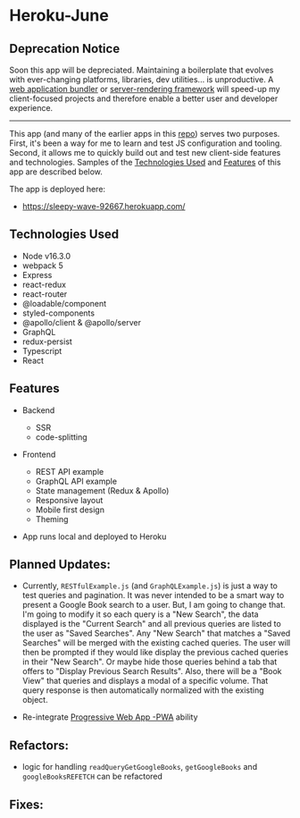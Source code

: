 # Heroku-June

## Deprecation Notice

Soon this app will be depreciated. Maintaining a boilerplate that evolves with ever-changing platforms, libraries, dev utilities... is unproductive. A [web application bundler](https://github.com/parcel-bundler/parcel) or [server-rendering framework](https://github.com/vercel/next.js) will speed-up my client-focused projects and therefore enable a better user and developer experience.

----

This app (and many of the earlier apps in this [repo](https://github.com/alexsmith716)) serves two purposes. First, it's been a way for me to learn and test JS configuration and tooling. Second, it allows me to quickly build out and test new client-side features and technologies. Samples of the [Technologies Used](#technologies-used) and [Features](#features) of this app are described below.

The app is deployed here:

* https://sleepy-wave-92667.herokuapp.com/

## Technologies Used
- Node v16.3.0
- webpack 5
- Express
- react-redux
- react-router
- @loadable/component
- styled-components
- @apollo/client & @apollo/server
- GraphQL
- redux-persist
- Typescript
- React

## Features
- Backend
  - SSR
  - code-splitting

- Frontend
  - REST API example
  - GraphQL API example
  - State management (Redux & Apollo)
  - Responsive layout
  - Mobile first design
  - Theming

- App runs local and deployed to Heroku

## Planned Updates:

* Currently, `RESTfulExample.js` (and `GraphQLExample.js`) is just a way to test queries and pagination. It was never intended to be a smart way to present a Google Book search to a user. But, I am going to change that. I'm going to modify it so each query is a "New Search", the data displayed is the "Current Search" and all previous queries are listed to the user as "Saved Searches". Any "New Search" that matches a "Saved Searches" will be merged with the existing cached queries. The user will then be prompted if they would like display the previous cached queries in their "New Search". Or maybe hide those queries behind a tab that offers to "Display Previous Search Results". Also, there will be a "Book View" that queries and displays a modal of a specific volume. That query response is then automatically normalized with the existing object.

* Re-integrate [Progressive Web App -PWA](https://github.com/GoogleChrome/workbox) ability

## Refactors:

* logic for handling `readQueryGetGoogleBooks`, `getGoogleBooks` and `googleBooksREFETCH` can be refactored

## Fixes:
